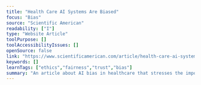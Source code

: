 ```yaml
---
title: "Health Care AI Systems Are Biased"
focus: "Bias"
source: "Scientific American"
readability: ["I"]
type: "Website Article"
toolPurpose: []
toolAccessibilityIssues: []
openSource: false
link: "https://www.scientificamerican.com/article/health-care-ai-systems-are-biased/"
keywords: []
learnTags: ["ethics","fairness","trust","bias"]
summary: "An article about AI bias in healthcare that stresses the importance of using diverse data when training medical AI algorithms. "
---
```


